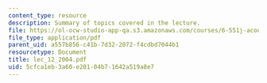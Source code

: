 ```yaml
---
content_type: resource
description: Summary of topics covered in the lecture.
file: https://ol-ocw-studio-app-qa.s3.amazonaws.com/courses/6-551j-acoustics-of-speech-and-hearing-fall-2004/5cfca1eb3a60e20104b71642a519a8e7_lec_12_2004.pdf
file_type: application/pdf
parent_uid: a557b856-c41b-7d32-2072-f4cdbd7044b1
resourcetype: Document
title: lec_12_2004.pdf
uid: 5cfca1eb-3a60-e201-04b7-1642a519a8e7
---
```


